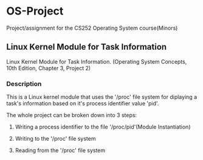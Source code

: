 # OS-Project
Project/assignment for the CS252 Operating System course(Minors)
<h2>Linux Kernel Module for Task Information</h2>
Linux Kernel Module for Task Information. (Operating System Concepts, 10th Edition, Chapter 3, Project 2)
<h3>Description</h3>
This is a Linux kernel module that uses the '/proc' file system for diplaying a task's information based on it's process identifier value 'pid'.

The whole project can be broken down into 3 steps:

1. Writing a process identifier to the file '/proc/pid'(Module Instantiation)

2. Writing to the '/proc' file system

3. Reading from the '/proc' file system
